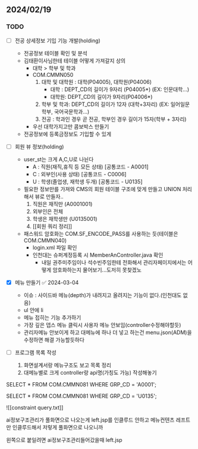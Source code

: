 
## 2024/02/19
### TODO
- [ ] 전공 상세정보 기입 기능 개발(holding)
	- 전공정보 테이블 확인 및 분석
	- 김태환이사님한테 테이블 어떻게 가져갈지 상의
		- 대학 > 학부 및 학과
		- COM.CMMN050
			1.  대학 및 대학원 : 대학(P04005), 대학원(P04006)
				- 대학 : DEPT_CD의 길이가 9자리 (P04005*) (EX: 인문대학...)
				- 대학원: DEPT_CD의 길이가 9자리(P04006*) 
			1.  학부 및 학과:  DEPT_CD의 길이가 12자 (대학+3자리) (EX: 일어일문학부, 국어국문학과...)
			2.  전공 : 학과인 경우 곧 전공, 학부인 경우 길이가 15자(학부 + 3자리)
		-  우선 대학가지고만 콤보박스 만들기
	- 전공정보에 등록금정보도 기입할 수 있게


- [ ] 회원 뷰 정보(holding)
	- user_st는 크게 A,C,U로 나뉜다
		- A : 직원(재직,휴직 등 모든 상태) \[공통코드 -  A0001]
		- C : 외부인(사용 상태) \[공통코드 - C0006]
		- U : 학생(졸업생, 재학생 두개) \[공통코드 - U0135]
	- 필요한  정보만를 가져와 CMS의 회원 테이블 구조에 맞게 만들고 UNION 처리해서 뷰로 만들자..
		1. 직원은 재직만 (A0001001)
		2. 외부인은 전체
		3.  학생은 재학생만 (U0135001)
		4.  [[회원 쿼리 정리]]
	- 패스워드 암호화는 COM.SF_ENCODE_PASS를 사용하는 듯(테이블은 COM.CMMN040)
		- login.xml 파일 확인
		- 인천대는 슈퍼계정등록 시 MemberAnController.java 확인
			-  내일 권주미주임이나 석수빈주임한테 전화해서 관리자페이지에서는 어떻게 암호화하는지 물어보기...도저히 못찾겠노

- [x] 메뉴 만들기 ✅ 2024-03-04
	- 이슈 : 사이드바 메뉴(depth)가 내려지고 올려지는 기능이 없다.(인천대도 없음)
	- ul 안에 li
	- 메뉴 접히는 기능 추가하기
	- 가장 깊은 뎁스 메뉴 클릭시 사용자 메뉴 안보임(controller수정해야할듯)
	- 관리자메뉴 안보이게 하고 대메뉴에 하나 더 넣고 하는건 menu.json(ADM)을 수정하면 해결 가능할듯하다	

- [ ]  프로그램 목록 작성
	1. 화면설계서랑 메뉴구조도 보고 목록 정리
	2. 대메뉴별로 크게 controller랑 api명(가칭도 가능) 작성해놓기
	 

SELECT * FROM COM.CMMN081
WHERE GRP_CD = 'A0001';

SELECT * FROM COM.CMMN081
WHERE GRP_CD = 'U0135';

![[constraint query.txt]]




ai정보구조관리가 풀화면으로 나오는게 left.jsp를 인클루드 안하고 메뉴컨텐츠 레프트만 인클루드해서 저렇게 풀화면으로 나오니까

왼쪽으로 붙일려면 ai정보구조관리들어갔을때 left.jsp